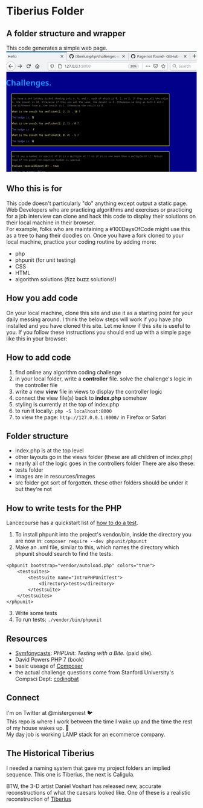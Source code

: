 # Tiberius Folder
## A folder structure and wrapper
This code generates a simple web page.  
![screenshot of the final result](https://raw.githubusercontent.com/atom-box/tiberius-php/master/resources/images/challenges-screenshot.png)
## Who this is for
This code doesn't particularly "do" anything except output a static page. Web Developers who are practicing algorithms and exercises or practicing for a job interview can clone and hack this code to display their solutions on their local machine in their browser. <br/>
For example, folks who are maintaining a #100DaysOfCode might use this as a tree to hang their doodles on.
Once you have a fork cloned to your local machine, practice your coding routine by adding more:
* php
* phpunit (for unit testing)
* CSS
* HTML   
* algorithm solutions (fizz buzz solutions!)
## How you add code
On your local machine, clone this site and use it as a starting point for your daily messing around. I think the below steps will work if you have php installed and you have cloned this site. Let me know if this site is useful to you. If you follow these instructions you should end up with a simple page like this in your browser:
 
## How to add code
1. find online any algorithm coding challenge
2. in your local folder, write a **controller** file. solve the challenge's logic in the controller file
3. write a new **view** file in views to display the controller logic
4. connect the view file(s) back to **index.php** somehow
5. styling is currently at the top of index.php
6. to run it locally: `php -S localhost:8000`
7. to view the page: `http://127.0.0.1:8000/` in Firefox or Safari
## Folder structure
* index.php is at the top level
* other layouts go in the views folder (these are all children of index.php)
* nearly all of the logic goes in the controllers folder
There are also these:
* tests folder
* images are in resources/images
* src folder got sort of forgotten.  these other folders should be under it but they're not
## How to write tests for the PHP
Lancecourse has a quickstart list of [how to do a test](https://lancecourse.com/howto/a-quick-intro-to-testing-php-code-with-phpunit).
1. To install phpunit into the project's vendor/bin, inside the directory you are now in: `composer require --dev phpunit/phpunit`
2. Make an .xml file, similar to this, which names the directory which phpunit should search to find the tests:
```
<phpunit bootstrap="vendor/autoload.php" colors="true">
    <testsuites>
        <testsuite name="IntroPHPUnitTest">
            <directory>tests</directory>
        </testsuite>
    </testsuites>
</phpunit>
```
3. Write some tests
4. To run tests: `./vendor/bin/phpunit`

## Resources
* [Symfonycasts](https://symfonycasts.com/screencast/phpunit): *PHPUnit: Testing with a Bite.*  (paid site).
* David Powers PHP 7 (book)
* basic useage of [Composer](https://getcomposer.org/doc/01-basic-usage.md)
* the actual challenge questions come from Stanford University's Compsci Dept: [codingbat](https://codingbat.com/)

## Connect
I'm on Twitter at @mistergenest    	&#x1f426; <br/>
This repo is where I work between the time I wake up and the time the rest of my house wakes up. &#x1f304; <br/>
My day job is working LAMP stack for an ecommerce company.  
## The Historical Tiberius
I needed a naming system that gave my project folders an implied sequence.  This one is Tiberius, the next is Caligula. 

BTW, the 3-D artist Daniel Voshart has released new, accurate reconstructions of what the caesars looked like. One of these is a realistic reconstruction of [Tiberius](https://www.ancient.eu/image/12979/tiberius-facial-reconstruction/)



